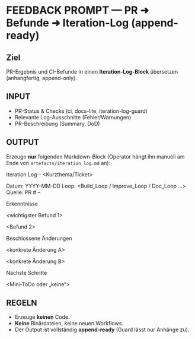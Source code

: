 # FEEDBACK PROMPT — PR ➜ Befunde ➜ Iteration-Log (append-ready)

## Ziel
PR-Ergebnis und CI-Befunde in einen **Iteration-Log-Block** übersetzen (anhangfertig, append-only).

## INPUT
- PR-Status & Checks (ci, docs-lite, iteration-log-guard)
- Relevante Log-Ausschnitte (Fehler/Warnungen)
- PR-Beschreibung (Summary, DoD)

## OUTPUT
Erzeuge **nur** folgenden Markdown-Block (Operator hängt ihn manuell am Ende von `artefacts/iteration_log.md` an):

Iteration Log – <Kurzthema/Ticket>

Datum: YYYY-MM-DD
Loop: <Build_Loop / Improve_Loop / Doc_Loop …>
Quelle: PR #<nr> – <kurztitel>

Erkenntnisse

<wichtigster Befund 1>

<Befund 2>

Beschlossene Änderungen

<konkrete Änderung A>

<konkrete Änderung B>

Nächste Schritte

<Mini-ToDo oder „keine“>


## REGELN
- Erzeuge **keinen** Code.
- **Keine** Binärdateien, keine neuen Workflows.
- Der Output ist vollständig **append-ready** (Guard lässt nur Anhänge zu).
